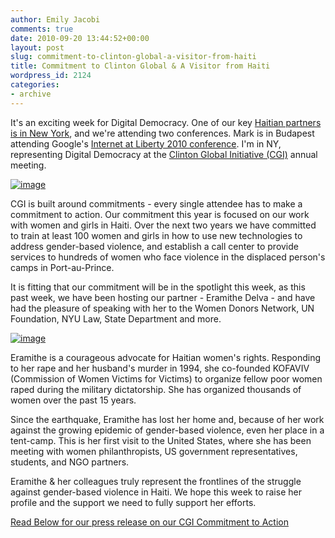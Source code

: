 ```yaml
---
author: Emily Jacobi
comments: true
date: 2010-09-20 13:44:52+00:00
layout: post
slug: commitment-to-clinton-global-a-visitor-from-haiti
title: Commitment to Clinton Global & A Visitor from Haiti
wordpress_id: 2124
categories:
- archive
---
```


It's an exciting week for Digital Democracy. One of our key [Haitian partners is in New York](http://digital-democracy.org/2010/09/13/haiti-a-unique-voice-from-the-frontline/), and we're attending two conferences. Mark is in Budapest attending Google's [Internet at Liberty 2010 conference](https://www.events-google.com/google/frontend/reg/thome.csp?pageID=17227&eventID=79). I'm in NY, representing Digital Democracy at the [Clinton Global Initiative (CGI)](http://www.clintonglobalinitiative.org/ourmeetings/2010/meeting_annual_agenda.asp?Section=OurMeetings&PageTitle=Agenda) annual meeting.




[![image](http://farm2.static.flickr.com/1427/5147057914_f998f5f505.jpg)](http://www.flickr.com/photos/digitaldemocracy/5147057914/)




CGI is built around commitments - every single attendee has to make a commitment to action. Our commitment this year is focused on our work with women and girls in Haiti. Over the next two years we have committed to train at least 100 women and girls in how to use new technologies to address gender-based violence, and establish a call center to provide services to hundreds of women who face violence in the displaced person's camps in Port-au-Prince.

It is fitting that our commitment will be in the spotlight this week, as this past week, we have been hosting our partner - Eramithe Delva - and have had the pleasure of speaking with her to the Women Donors Network, UN Foundation, NYU Law, State Department and more.

[![image](http://digital-democracy.org/wp-content/uploads/2010/09/Malya-Eramithe-300x225.jpg)](http://digital-democracy.org/wp-content/uploads/2010/09/Malya-Eramithe.jpg)

Eramithe is a courageous advocate for Haitian women's rights. Responding to her rape and her husband's murder in 1994, she co-founded KOFAVIV (Commission of Women Victims for Victims) to organize fellow poor women raped during the military dictatorship. She has organized thousands of women over the past 15 years.

Since the earthquake, Eramithe has lost her home and, because of her work against the growing epidemic of gender-based violence, even her place in a tent-camp. This is her first visit to the United States, where she has been meeting with  women philanthropists, US government representatives, students, and NGO partners.

Eramithe & her colleagues truly represent the frontlines of the struggle against gender-based violence in Haiti. We hope this week to raise her profile and the support we need to fully support her efforts.

[Read Below for our press release on our CGI Commitment to Action](http://www.scribd.com/doc/37776598/Digital-Democracy-makes-official-commitment-for-CGI)
